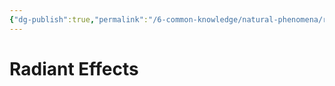 ```yaml
---
{"dg-publish":true,"permalink":"/6-common-knowledge/natural-phenomena/radiant-effects/radiant-effects/"}
---
```


# Radiant Effects

